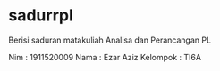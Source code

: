 # sadurrpl
Berisi saduran matakuliah Analisa dan Perancangan PL

Nim : 1911520009
Nama : Ezar Aziz
Kelompok : TI6A

